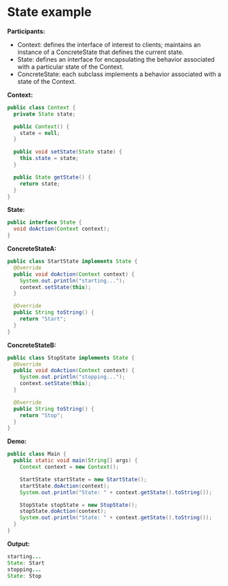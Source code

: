 # State example

**Participants:**

* Context: defines the interface of interest to clients; maintains an instance of a ConcreteState that defines the current state.
* State: defines an interface for encapsulating the behavior associated with a particular state of the Context.
* ConcreteState: each subclass implements a behavior associated with a state of the Context.

**Context:**

  ```java
  public class Context {
    private State state;

    public Context() {
      state = null;
    }

    public void setState(State state) {
      this.state = state;
    }

    public State getState() {
      return state;
    }
  }
  ```
  
**State:**

  ```java
  public interface State {
    void doAction(Context context);
  }
  ```
  
**ConcreteStateA:**

  ```java
  public class StartState implements State {
    @Override
    public void doAction(Context context) {
      System.out.println("starting...");
      context.setState(this);
    }

    @Override
    public String toString() {
      return "Start";
    }
  }
  ```
  
**ConcreteStateB:**

  ```java
  public class StopState implements State {
    @Override
    public void doAction(Context context) {
      System.out.println("stopping...");
      context.setState(this);
    }

    @Override
    public String toString() {
      return "Stop";
    }
  }
  ```
  
**Demo:**

  ```java
  public class Main {
    public static void main(String[] args) {
      Context context = new Context();

      StartState startState = new StartState();
      startState.doAction(context);
      System.out.println("State: " + context.getState().toString());

      StopState stopState = new StopState();
      stopState.doAction(context);
      System.out.println("State: " + context.getState().toString());
    }
  }
  ```
  
**Output:**

  ```java
  starting...
  State: Start
  stopping...
  State: Stop
  ```